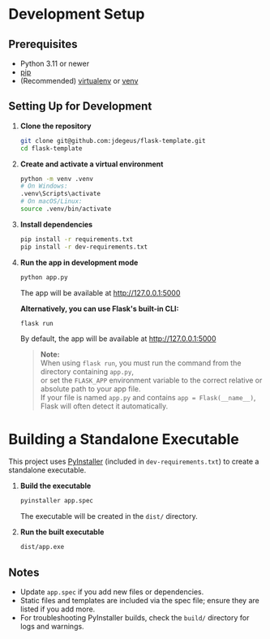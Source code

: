 # Development Setup

## Prerequisites

- Python 3.11 or newer
- [pip](https://pip.pypa.io/en/stable/)
- (Recommended) [virtualenv](https://virtualenv.pypa.io/en/latest/) or [venv](https://docs.python.org/3/library/venv.html)

## Setting Up for Development

1. **Clone the repository**  
   ```sh
   git clone git@github.com:jdegeus/flask-template.git
   cd flask-template
   ```

2. **Create and activate a virtual environment**  
   ```sh
   python -m venv .venv
   # On Windows:
   .venv\Scripts\activate
   # On macOS/Linux:
   source .venv/bin/activate
   ```

3. **Install dependencies**  
   ```sh
   pip install -r requirements.txt
   pip install -r dev-requirements.txt
   ```

4. **Run the app in development mode**  
   ```sh
   python app.py
   ```
   The app will be available at http://127.0.0.1:5000

   **Alternatively, you can use Flask's built-in CLI:**
   ```sh
   flask run
   ```
   By default, the app will be available at http://127.0.0.1:5000

   > **Note:**  
   > When using `flask run`, you must run the command from the directory containing `app.py`,  
   > or set the `FLASK_APP` environment variable to the correct relative or absolute path to your app file.  
   > If your file is named `app.py` and contains `app = Flask(__name__)`, Flask will often detect it automatically.

# Building a Standalone Executable

This project uses [PyInstaller](https://pyinstaller.org/) (included in `dev-requirements.txt`) to create a standalone executable.

1. **Build the executable**  
   ```sh
   pyinstaller app.spec
   ```
   The executable will be created in the `dist/` directory.

2. **Run the built executable**  
   ```sh
   dist/app.exe
   ```

## Notes

- Update `app.spec` if you add new files or dependencies.
- Static files and templates are included via the spec file; ensure they are listed if you add more.
- For troubleshooting PyInstaller builds, check the `build/` directory for logs and warnings.
